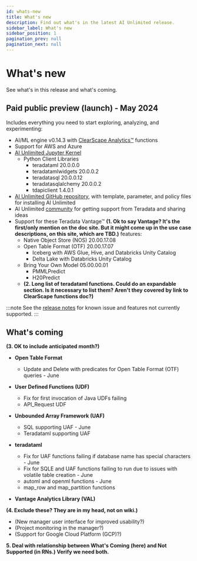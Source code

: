```yaml
---
id: whats-new
title: What's new
description: Find out what's in the latest AI Unlimited release.
sidebar_label: What's new
sidebar_position: 1
pagination_prev: null
pagination_next: null
---
```


# What's new

See what's in this release and what's coming.


## Paid public preview (launch) - May 2024

Includes everything you need to start exploring, analyzing, and experimenting: 

- AI/ML engine v0.14.3 with [ClearScape Analytics™](https://docs.teradata.com/access/sources/dita/topic?dita:mapPath=phg1621910019905.ditamap&dita:ditavalPath=pny1626732985837.ditaval&dita:topicPath=gma1702668333653.dita) functions
- Support for AWS and Azure
- [AI Unlimited Jupyter Kernel](https://downloads.teradata.com/download/tools/teradata-ai-unlimited-jupyter-kernel)
    - Python Client Libraries
      - teradataml 20.0.0.0
      - teradatamlwidgets 20.0.0.2
	  - teradatasql 20.0.0.12
	  - teradatasqlalchemy 20.0.0.2
	  - tdapiclient 1.4.0.1
- [AI Unlimited GitHub repository](https://github.com/Teradata/ai-unlimited), with template, parameter, and policy files for installing AI Unlimited
- AI Unlimited [community](https://support.teradata.com/community?id=community_forum&sys_id=b0aba91597c329d0e6d2bd8c1253affa) for getting support from Teradata and sharing ideas
- Support for these Teradata Vantage™ **(1. Ok to say Vantage? It's the first/only mention on the doc site. But it might come up in the use case descriptions, on this site, which are TBD.)** features: 
  - Native Object Store (NOS) 20.00.17.08
  - Open Table Format (OTF) 20.00.17.07
    - Iceberg with AWS Glue, Hive, and Databricks Unity Catalog
    - Delta Lake with Databricks Unity Catalog
  - Bring Your Own Model 05.00.00.01
    - PMMLPredict
	- H20Predict
  - **(2. Long list of teradataml functions. Could do an expandable section. Is it necessary to list them? Aren't they covered by link to ClearScape functions doc?)**

:::note
See the [release notes](/docs/release-notes.md) for known issue and features not currently supported.
:::


## What's coming

**(3. OK to include anticipated month?)**

- **Open Table Format**
  - Update and Delete with predicates for Open Table Format (OTF) queries - June

- **User Defined Functions (UDF)**
  - Fix for first invocation of Java UDFs failing
  - API_Request UDF
  
- **Unbounded Array Framework (UAF)**
  - SQL supporting UAF - June 
  - Teradataml supporting UAF

- **teradataml**
  - Fix for UAF functions failing if database name has special characters - June
  - Fix for SQLE and UAF functions failing to run due to issues with volatile table creation - June
  - automl and openml functions - June
  - map_row and map_partition functions
  
- **Vantage Analytics Library (VAL)**

**(4. Exclude these? They are in my head, not on wiki.)**
- (New manager user interface for improved usability?)
- (Project monitoring in the manager?)
- (Support for Google Cloud Platform (GCP)?)


**5. Deal with relationship between What's Coming (here) and Not Supported (in RNs.) Verify we need both.**




